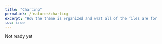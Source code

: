 ```yaml
---
title: "Charting"
permalink: /features/charting
excerpt: "How the theme is organized and what all of the files are for."
toc: true
---
```


Not ready yet